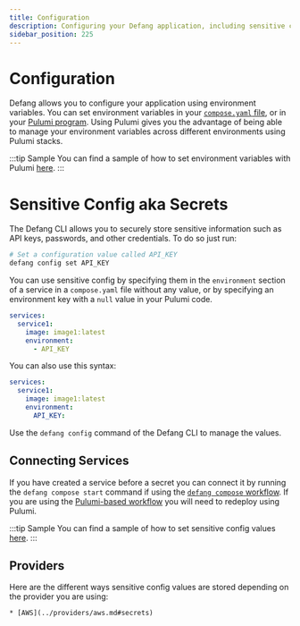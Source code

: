```yaml
---
title: Configuration
description: Configuring your Defang application, including sensitive config values like API keys, passwords, and other credentials.
sidebar_position: 225
---
```


# Configuration

Defang allows you to configure your application using environment variables. You can set environment variables in your [`compose.yaml` file](./compose.md), or in your [Pulumi program](./pulumi.md). Using Pulumi gives you the advantage of being able to manage your environment variables across different environments using Pulumi stacks.

:::tip Sample
You can find a sample of how to set environment variables with Pulumi [here](https://github.com/DefangLabs/defang/tree/main/samples/nodejs/remix-aiven-postgres).
:::

# Sensitive Config aka Secrets

The Defang CLI allows you to securely store sensitive information such as API keys, passwords, and other credentials. To do so just run:

```bash
# Set a configuration value called API_KEY
defang config set API_KEY
```

You can use sensitive config by specifying them in the `environment` section of a service in a `compose.yaml` file without any value, or by specifying an environment key with a `null` value in your Pulumi code.

```yaml
services:
  service1:
    image: image1:latest
    environment:
      - API_KEY
```

You can also use this syntax:


```yaml
services:
  service1:
    image: image1:latest
    environment:
      API_KEY:
```

Use the `defang config` command of the Defang CLI to manage the values.

## Connecting Services

If you have created a service before a secret you can connect it by running the `defang compose start` command if using the [`defang compose` workflow](./compose.md). If you are using the [Pulumi-based workflow](./pulumi.md) you will need to redeploy using Pulumi.

:::tip Sample
You can find a sample of how to set sensitive config values [here](https://github.com/DefangLabs/defang/tree/main/samples/nodejs/ChatGPT%20API).
:::

## Providers

Here are the different ways sensitive config values are stored depending on the provider you are using:

    * [AWS](../providers/aws.md#secrets)
